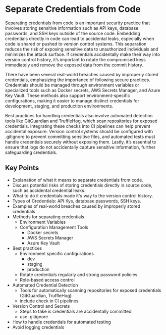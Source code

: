 # Separate Credentials from Code

Separating credentials from code is an important security practice that involves storing sensitive information such as API keys, database passwords, and SSH keys outside of the source code. Embedding credentials directly in code can lead to accidental leaks, especially when code is shared or pushed to version control systems.
This separation reduces the risk of exposing sensitive data to unauthorized individuals and minimizes the attack surface.
If credentials accidentally make their way into version control history, it’s important to rotate the compromised keys immediately and remove the exposed data from the commit history.

There have been several real-world breaches caused by improperly stored credentials, emphasizing the importance of following secure practices.
Credentials should be managed through environment variables or specialized tools such as Docker secrets, AWS Secrets Manager, and Azure Key Vault.
These methods also support environment-specific configurations, making it easier to manage distinct credentials for development, staging, and production environments.

Best practices for handling credentials also involve automated detection tools like GitGuardian and TruffleHog, which scan repositories for exposed credentials.
Integrating these checks into CI pipelines can help prevent accidental exposure.
Version control systems should be configured with .gitignore to prevent committing sensitive files, and automated tests must handle credentials securely without exposing them.
Lastly, it’s essential to ensure that logs do not accidentally capture sensitive information, further safeguarding credentials.

## Key Points

* Explanation of what it means to separate credentials from code.
* Discuss potential risks of storing credentials directly in source code, such as accidental credential leaks.
* What to do it credentials made it's way to the version control history.
* Types of Credentials: API Kys, database passwords, SSH keys.
* Examples of real-world breaches caused by improperly stored credentials  
* Methods for separating credentials
    * Environment Variables
    * Configuration Management Tools
        * Docker secrets
        * AWS Secrets Manager
        * Azure Key Vault
* Best practices
    * Environment specific configurations
        * dev
        * staging
        * production
    * Rotate credentials regularly and strong password policies
    * Role-based access control
* Automated Credential Detection
    * Tools for automatically scanning repositories for exposed credentials (GitGuardian, TruffleHog)
    * include check in CI pipelines
* Version Control and Secrets
    * Steps to take is credentials are accidentally committed
    * use .gitignore
* How to handle credentials for automated testing
* Avoid logging credentials